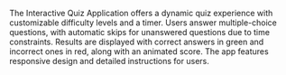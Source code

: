 The Interactive Quiz Application offers a dynamic quiz experience with customizable difficulty levels and a timer. Users answer multiple-choice questions, with automatic skips for unanswered questions due to time constraints. Results are displayed with correct answers in green and incorrect ones in red, along with an animated score. The app features responsive design and detailed instructions for users.

